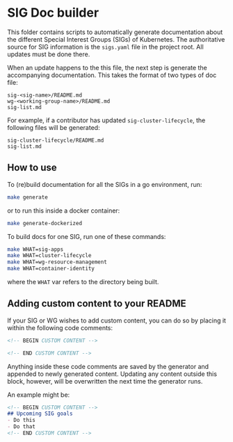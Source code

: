 # SIG Doc builder

This folder contains scripts to automatically generate documentation about the
different Special Interest Groups (SIGs) of Kubernetes. The authoritative
source for SIG information is the `sigs.yaml` file in the project root. All
updates must be done there.

When an update happens to the this file, the next step is generate the
accompanying documentation. This takes the format of two types of doc file:

```
sig-<sig-name>/README.md
wg-<working-group-name>/README.md
sig-list.md
```

For example, if a contributor has updated `sig-cluster-lifecycle`, the
following files will be generated:

```
sig-cluster-lifecycle/README.md
sig-list.md
```

## How to use

To (re)build documentation for all the SIGs in a go environment, run:

```bash
make generate
```
or to run this inside a docker container:
```bash
make generate-dockerized
```

To build docs for one SIG, run one of these commands:

```bash
make WHAT=sig-apps
make WHAT=cluster-lifecycle
make WHAT=wg-resource-management
make WHAT=container-identity
```

where the `WHAT` var refers to the directory being built.

## Adding custom content to your README

If your SIG or WG wishes to add custom content, you can do so by placing it within
the following code comments:

```markdown
<!-- BEGIN CUSTOM CONTENT -->

<!-- END CUSTOM CONTENT -->
```

Anything inside these code comments are saved by the generator and appended
to newly generated content. Updating any content outside this block, however,
will be overwritten the next time the generator runs.

An example might be:

```markdown
<!-- BEGIN CUSTOM CONTENT -->
## Upcoming SIG goals
- Do this
- Do that
<!-- END CUSTOM CONTENT -->
```
